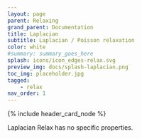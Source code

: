 ```yaml
---
layout: page
parent: Relaxing
grand_parent: Documentation
title: Laplacian
subtitle: Laplacian / Poisson relaxation
color: white
#summary: summary_goes_here
splash: icons/icon_edges-relax.svg
preview_img: docs/splash-laplacian.png
toc_img: placeholder.jpg
tagged: 
    - relax
nav_order: 1
---
```


{% include header_card_node %}

Laplacian Relax has no specific properties.  
